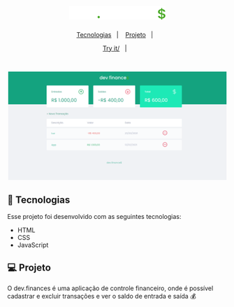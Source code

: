<h1 align="center">
  <img alt="dev.finances" title="dev.finances" src="https://github.com/Ganiell/Finance/blob/master/assets/logo.svg" width="220px" />
</h1>

<p align="center">
  <a href="#-tecnologias">Tecnologias</a>&nbsp;&nbsp;&nbsp;|&nbsp;&nbsp;&nbsp;
  <a href="#-projeto">Projeto</a>&nbsp;&nbsp;&nbsp;|&nbsp;&nbsp;&nbsp;
</p>


<p align="center">
  <a href="https://ganiell.github.io/Finance/">Try it/</a>&nbsp;&nbsp;&nbsp;|&nbsp;&nbsp;&nbsp;
</p>

<br>

<p align="center">
  <img alt="dev.finances" src="https://github.com/Ganiell/Finance/blob/master/assets/desktop.png" width="500px">
</p>

## 🚀 Tecnologias

Esse projeto foi desenvolvido com as seguintes tecnologias:

- HTML
- CSS
- JavaScript

## 💻 Projeto

O dev.finances é uma aplicação de controle financeiro, onde é possível cadastrar e excluir transações e ver o saldo de entrada e saída 💰
